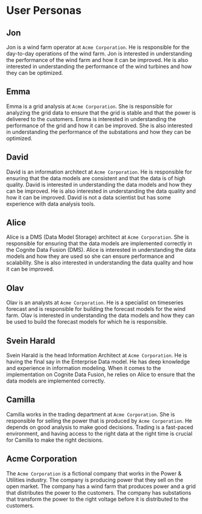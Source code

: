 # User Personas

## Jon

Jon is a wind farm operator at `Acme Corporation`. He is responsible for the day-to-day operations of the
wind farm. Jon is interested in understanding the performance of the wind farm and how it can be improved. He is also
interested in understanding the performance of the wind turbines and how they can be optimized.

## Emma

Emma is a grid analysis at `Acme Corporation`. She is responsible for analyzing the grid data to ensure that
the grid is stable and that the power is delivered to the customers. Emma is interested in understanding the
performance of the grid and how it can be improved. She is also interested in understanding the performance of the
substations and how they can be optimized.

## David

David is an information architect at `Acme Corporation`. He is responsible for ensuring that the data models
are consistent and that the data is of high quality. David is interested in understanding the data models and how they
can be improved. He is also interested in understanding the data quality and how it can be improved. David is not a data
scientist but has some experience with data analysis tools.

## Alice

Alice is a DMS (Data Model Storage) architect at `Acme Corporation`. She is responsible for ensuring
that the data models are implemented correctly in the Cognite Data Fusion (DMS). Alice is interested in understanding
the data models and how they are used so she can ensure performance and scalability. She is also interested in
understanding the data quality and how it can be improved.

## Olav
Olav is an analysts at `Acme Corporation`. He is a specialist on timeseries forecast and is responsible for
building the forecast models for the wind farm. Olav is interested in understanding the data models and how they can be
used to build the forecast models for which he is responsible.

## Svein Harald

Svein Harald is the head Information Architect at `Acme Corporation`. He is having the final say in the Enterprise Data
model. He has deep knowledge and experience in information modeling. When it comes to the implementation on Cognite Data
Fusion, he relies on Alice to ensure that the data models are implemented correctly.

## Camilla
Camilla works in the trading department at `Acme Corporation`. She is responsible for selling the power that is produced by
`Acme Corporation`. He depends on good analysis to make good decisions. Trading is a fast-paced environment, and
having access to the right data at the right time is crucial for Camilla to make the right decisions.

## Acme Corporation
The `Acme Corporation` is a fictional company that works in the Power & Utilities industry. The company is
producing power that they sell on the open market. The company has a wind farm that produces power and a grid that
distributes the power to the customers. The company has substations that transform the power to the right voltage
before it is distributed to the customers.
